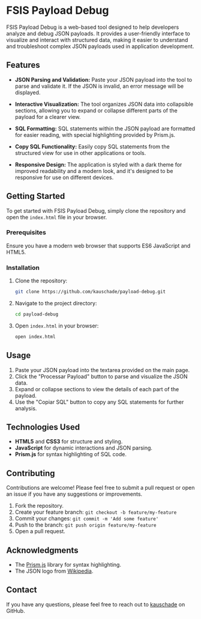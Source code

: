 # FSIS Payload Debug

FSIS Payload Debug is a web-based tool designed to help developers analyze and debug JSON payloads. It provides a user-friendly interface to visualize and interact with structured data, making it easier to understand and troubleshoot complex JSON payloads used in application development.

## Features

- **JSON Parsing and Validation:** Paste your JSON payload into the tool to parse and validate it. If the JSON is invalid, an error message will be displayed.

- **Interactive Visualization:** The tool organizes JSON data into collapsible sections, allowing you to expand or collapse different parts of the payload for a clearer view.

- **SQL Formatting:** SQL statements within the JSON payload are formatted for easier reading, with special highlighting provided by Prism.js.

- **Copy SQL Functionality:** Easily copy SQL statements from the structured view for use in other applications or tools.

- **Responsive Design:** The application is styled with a dark theme for improved readability and a modern look, and it's designed to be responsive for use on different devices.

## Getting Started

To get started with FSIS Payload Debug, simply clone the repository and open the `index.html` file in your browser.

### Prerequisites

Ensure you have a modern web browser that supports ES6 JavaScript and HTML5.

### Installation

1. Clone the repository:
    ```bash
    git clone https://github.com/kauschade/payload-debug.git
    ```

2. Navigate to the project directory:
    ```bash
    cd payload-debug
    ```

3. Open `index.html` in your browser:
    ```bash
    open index.html
    ```

## Usage

1. Paste your JSON payload into the textarea provided on the main page.
2. Click the "Processar Payload" button to parse and visualize the JSON data.
3. Expand or collapse sections to view the details of each part of the payload.
4. Use the "Copiar SQL" button to copy any SQL statements for further analysis.

## Technologies Used

- **HTML5** and **CSS3** for structure and styling.
- **JavaScript** for dynamic interactions and JSON parsing.
- **Prism.js** for syntax highlighting of SQL code.

## Contributing

Contributions are welcome! Please feel free to submit a pull request or open an issue if you have any suggestions or improvements.

1. Fork the repository.
2. Create your feature branch: `git checkout -b feature/my-feature`
3. Commit your changes: `git commit -m 'Add some feature'`
4. Push to the branch: `git push origin feature/my-feature`
5. Open a pull request.

## Acknowledgments

- The [Prism.js](https://prismjs.com/) library for syntax highlighting.
- The JSON logo from [Wikipedia](https://upload.wikimedia.org/wikipedia/commons/thumb/c/c9/JSON_vector_logo.svg/1024px-JSON_vector_logo.svg.png).

## Contact

If you have any questions, please feel free to reach out to [kauschade](https://github.com/kauschade) on GitHub.